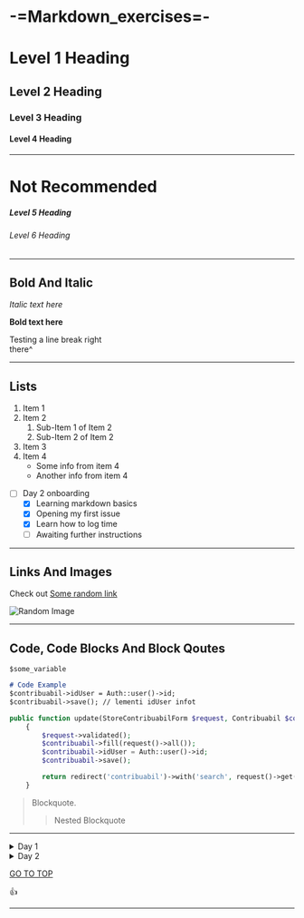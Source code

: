 # -=Markdown_exercises=-<a name="up"></a> 

# Level 1 Heading

## Level 2 Heading

### Level 3 Heading

#### Level 4 Heading 

--- 

# Not Recommended 

##### Level 5 Heading

###### Level 6 Heading 

---

## Bold And Italic

_Italic text here_

**Bold text here** 

Testing a line break right  
there^

---

## Lists

1. Item 1
2. Item 2
    1. Sub-Item 1 of Item 2
    2. Sub-Item 2 of Item 2
3. Item 3
4. Item 4
    - Some info from item 4
    - Another info from item 4

- [ ] Day 2 onboarding
    - [x] Learning markdown basics
    - [x] Opening my first issue
    - [x] Learn how to log time
    - [ ] Awaiting further instructions
               
---

## Links And Images

Check out [Some random link](https://randomuser.me/)

![Random Image](https://picsum.photos/200/300)

---

## Code, Code Blocks And Block Qoutes

`$some_variable`

```markdown
# Code Example
$contribuabil->idUser = Auth::user()->id;
$contribuabil->save(); // lementi idUser infot 
```

```php
public function update(StoreContribuabilForm $request, Contribuabil $contribuabil)
    {
        $request->validated();
        $contribuabil->fill(request()->all());
        $contribuabil->idUser = Auth::user()->id;
        $contribuabil->save();

        return redirect('contribuabil')->with('search', request()->get('nrROL'));
    }
```

> Blockquote.
>> Nested Blockquote

---

<details>
    <summary>Day 1</summary>
    <p>Day 1 onboarding procedure</p>
</details>
    
<details>
     <summary>Day 2</summary>
     <p>Day 2 onboarding procedure</p>
</details>

[GO TO TOP](#up)

:thumbsup:    
    
---
